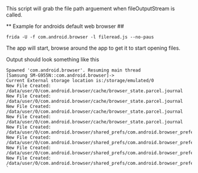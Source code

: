 This script will grab the file path arguement when fileOutputStream is called. 

** Example for androids default web browser ## 

`frida -U -f com.android.browser -l fileread.js --no-paus`

The app will start, browse around the app to get it to start opening files. 

Output should look something like this

```
Spawned 'com.android.browser'. Resuming main thread  	
[Samsung SM-G955N::com.android.browser]->   	
Current External storage location is:/storage/emulated/0    
New File Created: /data/user/0/com.android.browser/cache/browser_state.parcel.journal   
New File Created: /data/user/0/com.android.browser/cache/browser_state.parcel.journal   
New File Created: /data/user/0/com.android.browser/cache/browser_state.parcel.journal   
New File Created: /data/user/0/com.android.browser/cache/browser_state.parcel.journal   
New File Created: /data/user/0/com.android.browser/shared_prefs/com.android.browser_preferences.xml   
New File Created: /data/user/0/com.android.browser/shared_prefs/com.android.browser_preferences.xml  
New File Created: /data/user/0/com.android.browser/shared_prefs/com.android.browser_preferences.xml  
New File Created: /data/user/0/com.android.browser/shared_prefs/com.android.browser_preferences.xml  `
```
 

